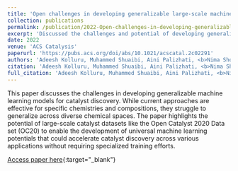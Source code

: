 ```yaml
---
title: 'Open challenges in developing generalizable large-scale machine-learning models for catalyst discovery'
collection: publications
permalink: /publication/2022-Open-challenges-in-developing-generalizable-large-scale-machine-learning-models-for-catalyst-discovery
excerpt: 'Discussed the challenges and potential of developing generalizable machine learning models for catalyst discovery, highlighting the importance of large-scale datasets like the Open Catalyst 2020 Data set (OC20).'
date: 2022
venue: 'ACS Catalysis'
paperurl: 'https://pubs.acs.org/doi/abs/10.1021/acscatal.2c02291'
authors: 'Adeesh Kolluru, Muhammed Shuaibi, Aini Palizhati, <b>Nima Shoghi</b>, Abhishek Das, Brandon Wood, C Lawrence Zitnick, John R Kitchin, Zachary W Ulissi'
citation: 'Adeesh Kolluru, Muhammed Shuaibi, Aini Palizhati, <b>Nima Shoghi</b>, Abhishek Das, Brandon Wood, C Lawrence Zitnick, John R Kitchin, Zachary W Ulissi, ACS Catalysis 12 (14), 8572-8581, 2022'
full_citation: 'Adeesh Kolluru, Muhammed Shuaibi, Aini Palizhati, <b>Nima Shoghi</b>, Abhishek Das, Brandon Wood, C Lawrence Zitnick, John R Kitchin, Zachary W Ulissi, ACS Catalysis 12 (14), 8572-8581, 2022'
---
```


This paper discusses the challenges in developing generalizable machine learning models for catalyst discovery. While current approaches are effective for specific chemistries and compositions, they struggle to generalize across diverse chemical spaces. The paper highlights the potential of large-scale catalyst datasets like the Open Catalyst 2020 Data set (OC20) to enable the development of universal machine learning potentials that could accelerate catalyst discovery across various applications without requiring specialized training efforts.

[Access paper here](https://pubs.acs.org/doi/abs/10.1021/acscatal.2c02291){:target="_blank"}
